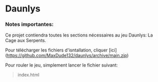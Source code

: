 # Daunlys

### Notes importantes:
Ce projet contiendra toutes les sections nécessaires au jeu Daunlys: La Cage aux Serpents.

Pour télécharger les fichiers d'isntallation, cliquer [ici] (https://github.com/MaxDude132/daunlys/archive/main.zip)

Pour rouler le jeu, simplement lancer le fichier suivant:
> index.html
